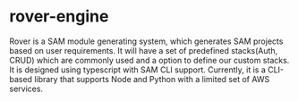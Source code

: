 # rover-engine

Rover is a SAM module generating system, which generates SAM projects based on user requirements. It will have a set of predefined stacks(Auth, CRUD) which are commonly used and  a option to define our custom stacks. It is designed using typescript with SAM CLI support. Currently, it is a CLI-based library that supports Node and Python with a limited set of AWS services.

